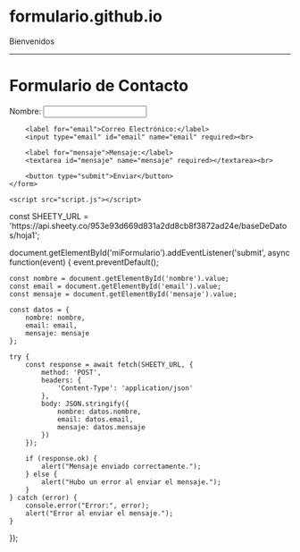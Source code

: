 # formulario.github.io
Bienvenidos
__________________
<!DOCTYPE html>
<html lang="es">
<head>
    <meta charset="UTF-8">
    <title>Formulario de Contacto</title>
</head>
<body>
    <h1>Formulario de Contacto</h1>
    <form id="miFormulario">
        <label for="nombre">Nombre:</label>
        <input type="text" id="nombre" name="nombre" required><br>

        <label for="email">Correo Electrónico:</label>
        <input type="email" id="email" name="email" required><br>

        <label for="mensaje">Mensaje:</label>
        <textarea id="mensaje" name="mensaje" required></textarea><br>

        <button type="submit">Enviar</button>
    </form>

    <script src="script.js"></script>
</body>
</html>
const SHEETY_URL = 'https://api.sheety.co/953e93d669d831a2dd8cb8f3872ad24e/baseDeDatos/hoja1';

document.getElementById('miFormulario').addEventListener('submit', async function(event) {
    event.preventDefault();

    const nombre = document.getElementById('nombre').value;
    const email = document.getElementById('email').value;
    const mensaje = document.getElementById('mensaje').value;

    const datos = {
        nombre: nombre,
        email: email,
        mensaje: mensaje
    };

    try {
        const response = await fetch(SHEETY_URL, {
            method: 'POST',
            headers: {
                'Content-Type': 'application/json'
            },
            body: JSON.stringify({ 
                nombre: datos.nombre, 
                email: datos.email, 
                mensaje: datos.mensaje 
            })
        });

        if (response.ok) {
            alert("Mensaje enviado correctamente.");
        } else {
            alert("Hubo un error al enviar el mensaje.");
        }
    } catch (error) {
        console.error("Error:", error);
        alert("Error al enviar el mensaje.");
    }
});

